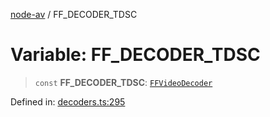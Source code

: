 [node-av](../globals.md) / FF\_DECODER\_TDSC

# Variable: FF\_DECODER\_TDSC

> `const` **FF\_DECODER\_TDSC**: [`FFVideoDecoder`](../type-aliases/FFVideoDecoder.md)

Defined in: [decoders.ts:295](https://github.com/seydx/av/blob/f8631fc881b394300b1479f511d55cf1c370a87f/src/constants/decoders.ts#L295)
